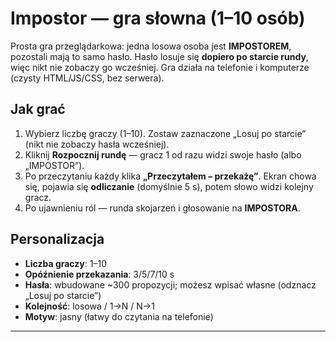 # Impostor — gra słowna (1–10 osób)

Prosta gra przeglądarkowa: jedna losowa osoba jest **IMPOSTOREM**, pozostali mają to samo hasło.
Hasło losuje się **dopiero po starcie rundy**, więc nikt nie zobaczy go wcześniej.
Gra działa na telefonie i komputerze (czysty HTML/JS/CSS, bez serwera).

## Jak grać
1. Wybierz liczbę graczy (1–10). Zostaw zaznaczone „Losuj po starcie” (nikt nie zobaczy hasła wcześniej).
2. Kliknij **Rozpocznij rundę** — gracz 1 od razu widzi swoje hasło (albo „IMPOSTOR”).
3. Po przeczytaniu każdy klika **„Przeczytałem – przekażę”**. Ekran chowa się, pojawia się **odliczanie** (domyślnie 5 s), potem słowo widzi kolejny gracz.
4. Po ujawnieniu ról — runda skojarzeń i głosowanie na **IMPOSTORA**.

## Personalizacja
- **Liczba graczy**: 1–10
- **Opóźnienie przekazania**: 3/5/7/10 s
- **Hasła**: wbudowane ~300 propozycji; możesz wpisać własne (odznacz „Losuj po starcie”)
- **Kolejność**: losowa / 1→N / N→1
- **Motyw**: jasny (łatwy do czytania na telefonie)

---


